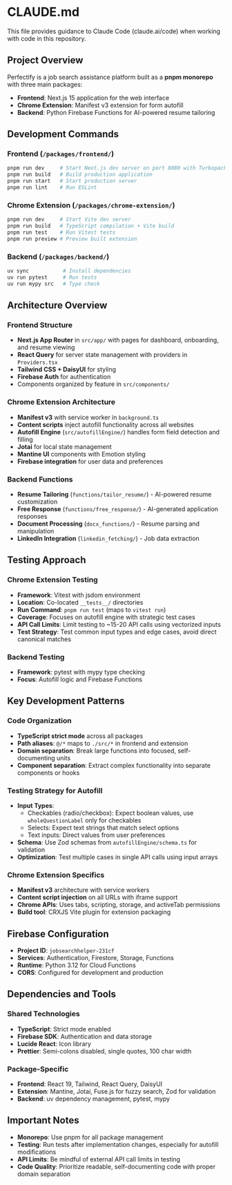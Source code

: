 # CLAUDE.md

This file provides guidance to Claude Code (claude.ai/code) when working with code in this repository.

## Project Overview

Perfectify is a job search assistance platform built as a **pnpm monorepo** with three main packages:
- **Frontend**: Next.js 15 application for the web interface
- **Chrome Extension**: Manifest v3 extension for form autofill
- **Backend**: Python Firebase Functions for AI-powered resume tailoring

## Development Commands

### Frontend (`/packages/frontend/`)
```bash
pnpm run dev     # Start Next.js dev server on port 8080 with Turbopack
pnpm run build   # Build production application
pnpm run start   # Start production server
pnpm run lint    # Run ESLint
```

### Chrome Extension (`/packages/chrome-extension/`)
```bash
pnpm run dev     # Start Vite dev server
pnpm run build   # TypeScript compilation + Vite build
pnpm run test    # Run Vitest tests
pnpm run preview # Preview built extension
```

### Backend (`/packages/backend/`)
```bash
uv sync           # Install dependencies
uv run pytest     # Run tests
uv run mypy src   # Type check
```

## Architecture Overview

### Frontend Structure
- **Next.js App Router** in `src/app/` with pages for dashboard, onboarding, and resume viewing
- **React Query** for server state management with providers in `Providers.tsx`
- **Tailwind CSS + DaisyUI** for styling
- **Firebase Auth** for authentication
- Components organized by feature in `src/components/`

### Chrome Extension Architecture
- **Manifest v3** with service worker in `background.ts`
- **Content scripts** inject autofill functionality across all websites
- **Autofill Engine** (`src/autofillEngine/`) handles form field detection and filling
- **Jotai** for local state management
- **Mantine UI** components with Emotion styling
- **Firebase integration** for user data and preferences

### Backend Functions
- **Resume Tailoring** (`functions/tailor_resume/`) - AI-powered resume customization
- **Free Response** (`functions/free_response/`) - AI-generated application responses
- **Document Processing** (`docx_functions/`) - Resume parsing and manipulation
- **LinkedIn Integration** (`linkedin_fetching/`) - Job data extraction

## Testing Approach

### Chrome Extension Testing
- **Framework**: Vitest with jsdom environment
- **Location**: Co-located `__tests__/` directories
- **Run Command**: `pnpm run test` (maps to `vitest run`)
- **Coverage**: Focuses on autofill engine with strategic test cases
- **API Call Limits**: Limit testing to ~15-20 API calls using vectorized inputs
- **Test Strategy**: Test common input types and edge cases, avoid direct canonical matches

### Backend Testing
- **Framework**: pytest with mypy type checking
- **Focus**: Autofill logic and Firebase Functions

## Key Development Patterns

### Code Organization
- **TypeScript strict mode** across all packages
- **Path aliases**: `@/*` maps to `./src/*` in frontend and extension
- **Domain separation**: Break large functions into focused, self-documenting units
- **Component separation**: Extract complex functionality into separate components or hooks

### Testing Strategy for Autofill
- **Input Types**:
  - Checkables (radio/checkbox): Expect boolean values, use `wholeQuestionLabel` only for checkables
  - Selects: Expect text strings that match select options
  - Text inputs: Direct values from user preferences
- **Schema**: Use Zod schemas from `autofillEngine/schema.ts` for validation
- **Optimization**: Test multiple cases in single API calls using input arrays

### Chrome Extension Specifics
- **Manifest v3** architecture with service workers
- **Content script injection** on all URLs with iframe support
- **Chrome APIs**: Uses tabs, scripting, storage, and activeTab permissions
- **Build tool**: CRXJS Vite plugin for extension packaging

## Firebase Configuration

- **Project ID**: `jobsearchhelper-231cf`
- **Services**: Authentication, Firestore, Storage, Functions
- **Runtime**: Python 3.12 for Cloud Functions
- **CORS**: Configured for development and production

## Dependencies and Tools

### Shared Technologies
- **TypeScript**: Strict mode enabled
- **Firebase SDK**: Authentication and data storage
- **Lucide React**: Icon library
- **Prettier**: Semi-colons disabled, single quotes, 100 char width

### Package-Specific
- **Frontend**: React 19, Tailwind, React Query, DaisyUI
- **Extension**: Mantine, Jotai, Fuse.js for fuzzy search, Zod for validation
- **Backend**: uv dependency management, pytest, mypy

## Important Notes

- **Monorepo**: Use pnpm for all package management
- **Testing**: Run tests after implementation changes, especially for autofill modifications
- **API Limits**: Be mindful of external API call limits in testing
- **Code Quality**: Prioritize readable, self-documenting code with proper domain separation